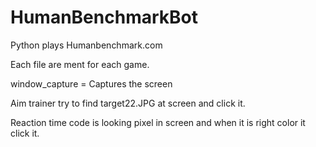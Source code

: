 # HumanBenchmarkBot
Python plays Humanbenchmark.com

Each file are ment for each game. 

window_capture = Captures the screen

Aim trainer try to find target22.JPG at screen and click it.

Reaction time code is looking pixel in screen and when it is right color it click it.




